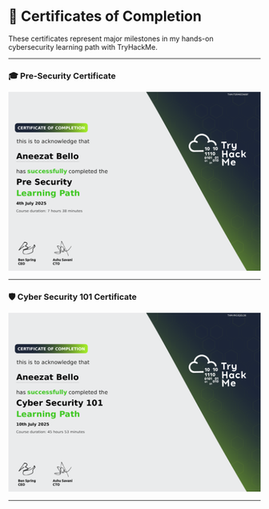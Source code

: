 # 🏅 Certificates of Completion

These certificates represent major milestones in my hands-on cybersecurity learning path with TryHackMe.

---

### 🎓 Pre-Security Certificate  
![Pre Security Certificate](https://raw.githubusercontent.com/aneezatsec/tryhackme-labs/main/Pre-Security/presecurity-cert.png)

---

### 🛡️ Cyber Security 101 Certificate  
![Cyber Security 101 Certificate](https://raw.githubusercontent.com/aneezatsec/tryhackme-labs/main/Cyber-Security-101/cybersecurity101-cert.png)

---
